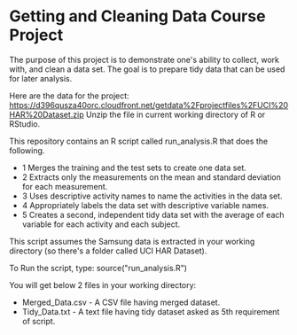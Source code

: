 Getting and Cleaning Data Course Project
========================================

The purpose of this project is to demonstrate one's ability to collect, work with, and clean a data set. The goal is to prepare tidy data that can be used for later analysis.

Here are the data for the project:  https://d396qusza40orc.cloudfront.net/getdata%2Fprojectfiles%2FUCI%20HAR%20Dataset.zip
Unzip the file in current working directory of R or RStudio.

This repository contains an R script called run_analysis.R that does the following.       
- 1 Merges the training and the test sets to create one data set.
- 2 Extracts only the measurements on the mean and standard deviation for each measurement.
- 3 Uses descriptive activity names to name the activities in the data set.
- 4 Appropriately labels the data set with descriptive variable names.
- 5 Creates a second, independent tidy data set with the average of each variable for each activity and each subject.

This script assumes the Samsung data is extracted in your working directory (so there's a folder called UCI HAR Dataset).

To Run the script, type:
source("run_analysis.R")

You will get below 2 files in your working directory:
- Merged_Data.csv - A CSV file having merged dataset.
- Tidy_Data.txt - A text file having tidy dataset asked as 5th requirement of script.
